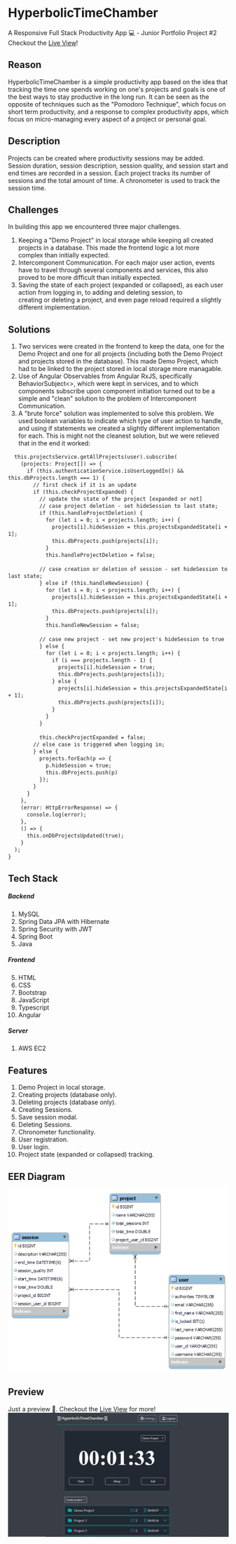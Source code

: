 # HyperbolicTimeChamber
A Responsive Full Stack Productivity App 💻 - Junior Portfolio Project #2
<br>
Checkout the [Live View](http://44.201.211.71)!

## Reason
HyperbolicTimeChamber is a simple productivity app based on the idea that tracking the time one spends working on one's projects and goals is one of the best ways to stay productive in the long run. It can be seen as the opposite of techniques such as the "Pomodoro Technique", which focus on short term productivity, and a response to complex productivity apps, which focus on micro-managing every aspect of a project or personal goal.

## Description
Projects can be created where productivity sessions may be added. Session duration, session description, session quality, and session start and end times are recorded in a session. Each project tracks its number of sessions and the total amount of time. A chronometer is used to track the session time. 

## Challenges
In building this app we encountered three major challenges.
1. Keeping a "Demo Project" in local storage while keeping all created projects in a database. This made the frontend logic a lot more   
   complex than initially expected.
3. Intercomponent Communication. For each major user action, events have to travel through several components and services, this also 
   proved to be more difficult than initially expected. 
5. Saving the state of each project (expanded or collapsed), as each user action from logging in, to adding and deleting session, to  
   creating or deleting a project, and even page reload required a slightly different implementation.

## Solutions
1. Two services were created in the frontend to keep the data, one for the Demo Project and one for all projects (including both the Demo
   Project and projects stored in the database). This made Demo Project, which had to be linked to the project stored in local storage 
   more managable.
2. Use of Angular Observables from Angular RxJS, specifically BehaviorSubject<<boolean>>, which were kept in services, and to which 
   components subscribe upon component initiation turned out to be a simple and "clean" solution to the problem of Intercomponent  
   Communication.
3. A "brute force" solution was implemented to solve this problem. We used boolean variables to indicate which type of user action to 
   handle, and using if statements we created a slightly different implementation for each. This is might not the cleanest solution, but    we were relieved that in the end it worked: 
  
  ```getAllProjects(user: User) {
    this.projectsService.getAllProjects(user).subscribe(
      (projects: Project[]) => {
        if (this.authenticationService.isUserLoggedIn() && this.dbProjects.length === 1) {
          // first check if it is an update
          if (this.checkProjectExpanded) {
            // update the state of the project [expanded or not]
            // case project deletion - set hideSession to last state;
            if (this.handleProjectDeletion) {
              for (let i = 0; i < projects.length; i++) {
                projects[i].hideSession = this.projectsExpandedState[i + 1];
                this.dbProjects.push(projects[i]);
              }
              this.handleProjectDeletion = false;

            // case creation or deletion of session - set hideSession to last state;
            } else if (this.handleNewSession) {
              for (let i = 0; i < projects.length; i++) {
                projects[i].hideSession = this.projectsExpandedState[i + 1];
                this.dbProjects.push(projects[i]);
              }
              this.handleNewSession = false;

            // case new project - set new project's hideSession to true
            } else {
              for (let i = 0; i < projects.length; i++) {
                if (i === projects.length - 1) {
                  projects[i].hideSession = true;
                  this.dbProjects.push(projects[i]);
                } else {
                  projects[i].hideSession = this.projectsExpandedState[i + 1];
                  this.dbProjects.push(projects[i]);
                }
              }
            }

            this.checkProjectExpanded = false;
          // else case is triggered when logging in;
          } else {
            projects.forEach(p => {
              p.hideSession = true;
              this.dbProjects.push(p)
            });
          }
        }
      },
      (error: HttpErrorResponse) => {
        console.log(error);
      },
      () => {
        this.onDbProjectsUpdated(true);
      }
    );
  }
  ```

## Tech Stack
##### Backend
1. MySQL
2. Spring Data JPA with Hibernate
3. Spring Security with JWT
3. Spring Boot
4. Java

##### Frontend
5. HTML
6. CSS
7. Bootstrap
8. JavaScript
9. Typescript
10. Angular

##### Server
1. AWS EC2

## Features
1. Demo Project in local storage.
2. Creating projects (database only).
3. Deleting projects (database only).
4. Creating Sessions.
5. Save session modal.
6. Deleting Sessions.
7. Chronometer functionality.
8. User registration.
9. User login.
10. Project state (expanded or collapsed) tracking.    

## EER Diagram
![alt text](https://github.com/edgarfrancisco2022/HyperbolicTimeChamber/blob/main/HyperbolicTimeChamber%20EER%20Diagram.png?raw=true)

## Preview
Just a preview 👀. Checkout the [Live View](http://44.201.211.71) for more!
![alt text](https://github.com/edgarfrancisco2022/HyperbolicTimeChamber/blob/main/HyperbolicTmeChamber%20Chronometer.png)
   
